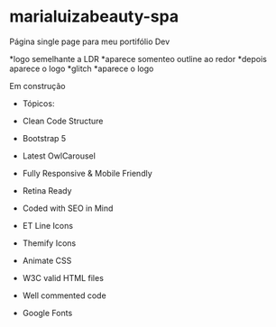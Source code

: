 # marialuizabeauty-spa

Página single page para meu portifólio Dev

<p>*logo semelhante a LDR
*aparece somenteo outline ao redor
*depois aparece o logo
*glitch
*aparece o logo</p>

<p> Em construção </p>

<ul>
    <li><p>Tópicos:</p></li>
    <li><p>Clean Code Structure</p></li>
    <li><p>Bootstrap 5</p></li>
    <li><p>Latest OwlCarousel</p></li>
    <li><p>Fully Responsive & Mobile Friendly</p></li>
    <li><p>Retina Ready</p></li>
    <li><p>Coded with SEO in Mind</p></li>
    <li><p>ET Line Icons</p></li>
    <li><p>Themify Icons</p></li>
    <li><p>Animate CSS</p></li>
    <li><p>W3C valid HTML files</p></li>
    <li><p>Well commented code</p></li>
    <li><p>Google Fonts</p></li>
</ul>